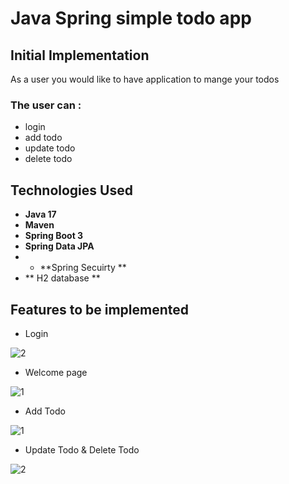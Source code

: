 # Java Spring simple todo app

## Initial Implementation
As a user you would like to have application to mange your todos 

### The user can :
* login 
* add todo
* update todo
*  delete todo



## Technologies Used
* **Java 17**
* **Maven**
* **Spring Boot 3**
* **Spring Data JPA**
* * **Spring Secuirty **
* ** H2 database  **




## Features to be implemented

* Login
  
 ![2](https://github.com/HosamUsf/Java-Spring-simple-Todo-website/assets/57178026/29e0d410-528f-4c2b-8adb-608647fb26f3)

* Welcome page

![1](https://github.com/HosamUsf/Java-Spring-simple-Todo-website/assets/57178026/a4002837-aeee-42de-8313-e4aa00b925de)
  

* Add Todo 

![1](https://github.com/HosamUsf/Java-Spring-simple-Todo-website/assets/57178026/0c3427f4-7de5-464f-9092-3f8f7b88a57c)


* Update Todo & Delete Todo


![2](https://github.com/HosamUsf/Java-Spring-simple-Todo-website/assets/57178026/4ea0a007-863f-4c32-898a-5cc0d8aef2ed)
